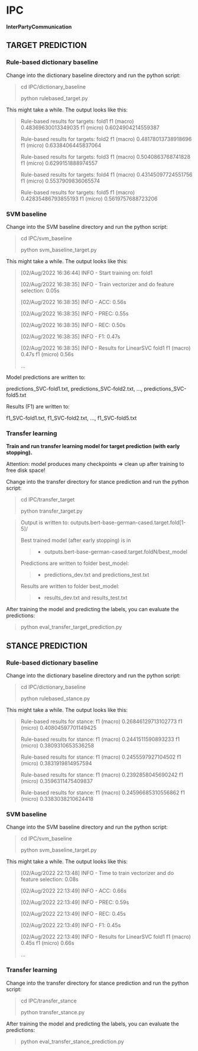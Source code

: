 # IPC
**InterPartyCommunication**



## TARGET PREDICTION 


### Rule-based dictionary baseline

Change into the dictionary baseline directory and run the python script:

> cd IPC/dictionary_baseline
> 
> python rulebased_target.py 

This might take a while. The output looks like this:


> Rule-based results for targets:	 fold1 	f1 (macro) 0.48369630013349035 	f1 (micro) 0.6024904214559387
> 
> Rule-based results for targets:	 fold2 	f1 (macro) 0.48178013738918696 	f1 (micro) 0.6338406445837064
> 
> Rule-based results for targets:	 fold3 	f1 (macro) 0.5040863768741828 	f1 (micro) 0.6299151888974557
> 
> Rule-based results for targets:	 fold4 	f1 (macro) 0.43145097724551756 	f1 (micro) 0.5537909836065574
> 
> Rule-based results for targets:	 fold5 	f1 (macro) 0.42835486793855193 	f1 (micro) 0.5619757688723206


### SVM baseline 

Change into the SVM baseline directory and run the python script:

> cd IPC/svm_baseline
> 
> python svm_baseline_target.py 

This might take a while. The output looks like this:

>[02/Aug/2022 16:36:44] INFO - Start training on: fold1
> 
>[02/Aug/2022 16:38:35] INFO - Train vectorizer and do feature selection: 0.05s
> 
>[02/Aug/2022 16:38:35] INFO - ACC:  0.56s
> 
>[02/Aug/2022 16:38:35] INFO - PREC: 0.55s
> 
>[02/Aug/2022 16:38:35] INFO - REC:  0.50s
> 
>[02/Aug/2022 16:38:35] INFO - F1:   0.47s
> 
>[02/Aug/2022 16:38:35] INFO - Results for LinearSVC	fold1	f1 (macro) 0.47s	f1 (micro)  0.56s
> 
>...


Model predictions are written to:

predictions_SVC-fold1.txt, predictions_SVC-fold2.txt, ..., predictions_SVC-fold5.txt

Results (F1) are written to:

f1_SVC-fold1.txt, f1_SVC-fold2.txt, ..., f1_SVC-fold5.txt



### Transfer learning

**Train and run transfer learning model for target prediction (with early stopping).**

   Attention: model produces many checkpoints => clean up after training to free disk space!


Change into the transfer directory for stance prediction and run the python script:

> cd IPC/transfer_target
>
> python transfer_target.py


> Output is written to: outputs.bert-base-german-cased.target.fold[1-5]/
> 
> Best trained model (after early stopping) is in 
>>	- outputs.bert-base-german-cased.target.foldN/best_model
>
> Predictions are written to folder best_model:
>>	- predictions_dev.txt and predictions_test.txt
>
> Results are written to folder best_model:
>>	- results_dev.txt and results_test.txt


After training the model and predicting the labels, you can evaluate the predictions:

> python eval_transfer_target_prediction.py



## STANCE PREDICTION  

### Rule-based dictionary baseline

Change into the dictionary baseline directory and run the python script:

> cd IPC/dictionary_baseline
> 
> python rulebased_stance.py

This might take a while. The output looks like this:

> Rule-based results for stance:	 	f1 (macro) 0.26846129713102773 	f1 (micro) 0.40804597701149425
> 
> Rule-based results for stance:	 	f1 (macro) 0.2441511590893233 	f1 (micro) 0.3809310653536258
> 
> Rule-based results for stance:	 	f1 (macro) 0.2455597927104502 	f1 (micro) 0.3831919814957594
> 
> Rule-based results for stance:	 	f1 (macro) 0.2392858045690242 	f1 (micro) 0.3596311475409837
> 
> Rule-based results for stance:	 	f1 (macro) 0.24596685310556862 	f1 (micro) 0.3383038210624418


### SVM baseline 

Change into the SVM baseline directory and run the python script:

> cd IPC/svm_baseline
> 
> python svm_baseline_target.py

This might take a while. The output looks like this:

> [02/Aug/2022 22:13:48] INFO - Time to train vectorizer and do feature selection: 0.08s
> 
> [02/Aug/2022 22:13:49] INFO - ACC:  0.66s
> 
> [02/Aug/2022 22:13:49] INFO - PREC: 0.59s
> 
> [02/Aug/2022 22:13:49] INFO - REC:  0.45s
> 
> [02/Aug/2022 22:13:49] INFO - F1:   0.45s
> 
> [02/Aug/2022 22:13:49] INFO - Results for LinearSVC	fold1	f1 (macro) 0.45s	f1 (micro)  0.66s
> 
> ...


### Transfer learning

Change into the transfer directory for stance prediction and run the python script:

> cd IPC/transfer_stance
>
> python transfer_stance.py


After training the model and predicting the labels, you can evaluate the predictions:

> python eval_transfer_stance_prediction.py


